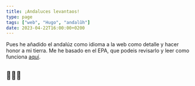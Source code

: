 ```yaml
---
title: ¡Andaluces levantaos!
type: page
tags: ["web", "Hugo", "andalûh"]
date: 2023-04-22T16:00:00+0200
---
```


Pues he añadido el andalúz como idioma a la web como detalle y hacer honor a mi tierra. Me he basado en el EPA, que podeis revisarlo y leer como funciona [aquí](https://es.wikipedia.org/wiki/Êttandâ_pal_andalûh).

## 💚🤍💚
